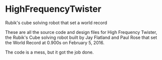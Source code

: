 # HighFrequencyTwister
Rubik's cube solving robot that set a world record

These are all the source code and design files for High Frequency Twister, the Rubik's Cube solving robot built by Jay Flatland and Paul Rose that set the World Record at 0.900s on February 5, 2016.

The code is a mess, but it got the job done.
